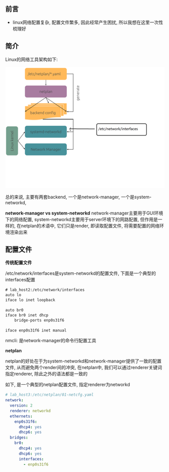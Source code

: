 <!--
.. title: linux网络配置-我想一次讲清楚
.. slug: linuxwang-luo-pei-zhi-wo-xiang-yi-ci-jiang-qing-chu
.. date: 2021-09-30 11:13:07 UTC+08:00
.. tags: 
.. category: 
.. link: 
.. description: 
.. type: text
-->

## 前言

- linux网络配置复杂, 配置文件繁多, 因此经常产生困扰, 所以我想在这里一次性梳理好

## 简介

Linux的网络工具架构如下:

![img](/images/networking.png)

总的来说, 主要有两套backend, 一个是network-manager, 一个是system-networkd, 

**network-manager vs system-networkd**
network-manager主要用于GUI环境下的网络配置, system-networkd主要用于server环境下的网路配置, 但作用是一样的, 在netplan的术语中, 它们只是render, 即读取配置文件, 将需要配置的网络环境渲染出来


## 配置文件

**传统配置文件**

/etc/network/interfaces是system-networkd的配置文件, 下面是一个典型的interfaces配置

```
# lab_host2:/etc/network/interfaces
auto lo
iface lo inet loopback

auto br0
iface br0 inet dhcp
    bridge-ports enp0s31f6    

iface enp0s31f6 inet manual
```


nmcli: 是network-manager的命令行配置工具

**netplan**

netplan的好处在于为system-networkd和network-manager提供了一致的配置文件, 从而避免两个render间的冲突, 在netplan中, 我们可以通过renderer关键词指定renderer, 除此之外的语法都是一致的

如下, 是一个典型的netplan配置文件, 指定renderer为networkd

```yaml
# lab_host3:/etc/netplan/01-netcfg.yaml
network:
  version: 2
  renderer: networkd
  ethernets:
    enp0s31f6:
      dhcp4: yes
      dhcp6: yes
  bridges:
    br0:
      dhcp4: yes
      dhcp6: yes
      interfaces:
        - enp0s31f6
```
